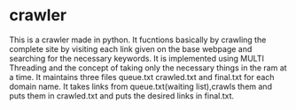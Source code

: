 # crawler
This is a crawler made in python.
It fucntions basically by crawling the complete site by visiting each link given on the base webpage and searching for the necessary keywords.
It is implemented using MULTI Threading and the concept of taking only the necessary things in the ram at a time.
It maintains three files queue.txt crawled.txt and final.txt for each domain name.
It takes links from queue.txt(waiting list),crawls them and puts them in crawled.txt and puts the desired links in final.txt.
